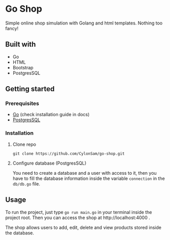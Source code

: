 # Go Shop

Simple online shop simulation with Golang and html templates. Nothing too fancy!

## Built with
- Go
- HTML
- Bootstrap
- PostgresSQL

## Getting started

### Prerequisites

- [Go](https://go.dev/doc/install) (check installation guide in docs)
- [PostgresSQL](https://www.postgresql.org/)

### Installation
1. Clone repo

    `git clone https://github.com/CylonSam/go-shop.git`

2. Configure database (PostgresSQL)
   
   You need to create a database and a user with access to it, then you have to fill the database information inside the variable `connection` in the `db/db.go` file.
  
## Usage
To run the project, just type `go run main.go` in your terminal inside the project root. Then you can access the shop at http://localhost:4000 .

The shop allows users to add, edit, delete and view products stored inside the database.
